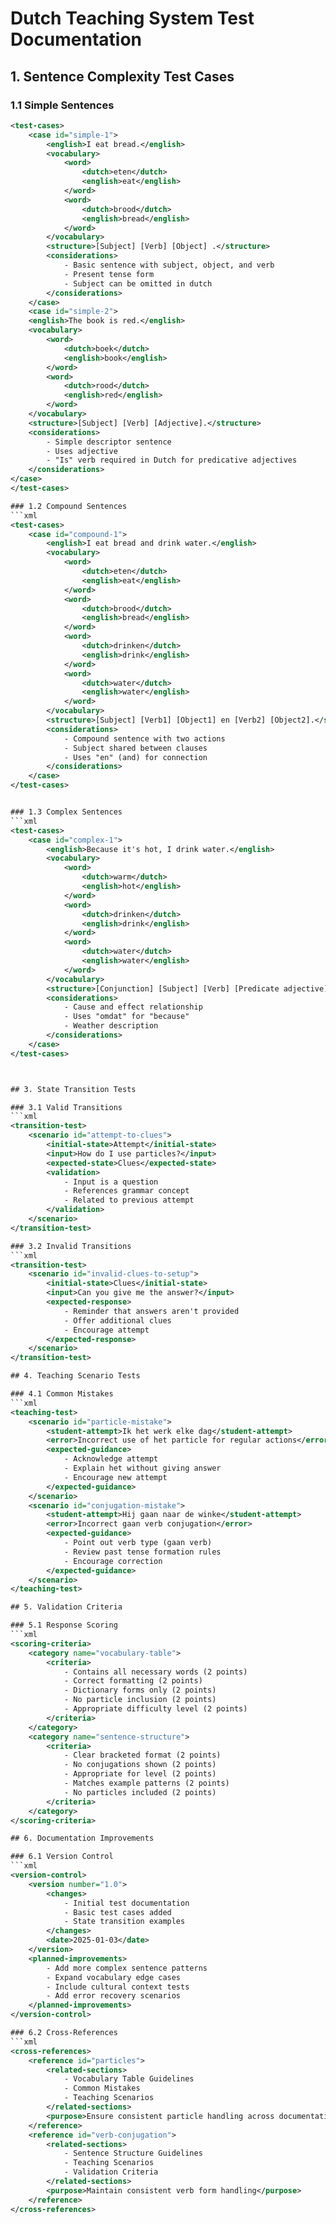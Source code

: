 # Dutch Teaching System Test Documentation

## 1. Sentence Complexity Test Cases

### 1.1 Simple Sentences

````xml
<test-cases>
    <case id="simple-1">
        <english>I eat bread.</english>
        <vocabulary>
            <word>
                <dutch>eten</dutch>
                <english>eat</english>
            </word>
            <word>
                <dutch>brood</dutch>
                <english>bread</english>
            </word>
        </vocabulary>
        <structure>[Subject] [Verb] [Object] .</structure>
        <considerations>
            - Basic sentence with subject, object, and verb
            - Present tense form
            - Subject can be omitted in dutch
        </considerations>
    </case>
    <case id="simple-2">
    <english>The book is red.</english>
    <vocabulary>
        <word>
            <dutch>boek</dutch>
            <english>book</english>
        </word>
        <word>
            <dutch>rood</dutch>
            <english>red</english>
        </word>
    </vocabulary>
    <structure>[Subject] [Verb] [Adjective].</structure>
    <considerations>
        - Simple descriptor sentence
        - Uses adjective
        - "Is" verb required in Dutch for predicative adjectives
    </considerations>
</case>
</test-cases>

### 1.2 Compound Sentences
```xml
<test-cases>
    <case id="compound-1">
        <english>I eat bread and drink water.</english>
        <vocabulary>
            <word>
                <dutch>eten</dutch>
                <english>eat</english>
            </word>
            <word>
                <dutch>brood</dutch>
                <english>bread</english>
            </word>
            <word>
                <dutch>drinken</dutch>
                <english>drink</english>
            </word>
            <word>
                <dutch>water</dutch>
                <english>water</english>
            </word>
        </vocabulary>
        <structure>[Subject] [Verb1] [Object1] en [Verb2] [Object2].</structure>
        <considerations>
            - Compound sentence with two actions
            - Subject shared between clauses
            - Uses "en" (and) for connection
        </considerations>
    </case>
</test-cases>


### 1.3 Complex Sentences
```xml
<test-cases>
    <case id="complex-1">
        <english>Because it's hot, I drink water.</english>
        <vocabulary>
            <word>
                <dutch>warm</dutch>
                <english>hot</english>
            </word>
            <word>
                <dutch>drinken</dutch>
                <english>drink</english>
            </word>
            <word>
                <dutch>water</dutch>
                <english>water</english>
            </word>
        </vocabulary>
        <structure>[Conjunction] [Subject] [Verb] [Predicate adjective], [Subject] [Verb] [Object].</structure>
        <considerations>
            - Cause and effect relationship
            - Uses "omdat" for "because"
            - Weather description
        </considerations>
    </case>
</test-cases>



## 3. State Transition Tests

### 3.1 Valid Transitions
```xml
<transition-test>
    <scenario id="attempt-to-clues">
        <initial-state>Attempt</initial-state>
        <input>How do I use particles?</input>
        <expected-state>Clues</expected-state>
        <validation>
            - Input is a question
            - References grammar concept
            - Related to previous attempt
        </validation>
    </scenario>
</transition-test>

### 3.2 Invalid Transitions
```xml
<transition-test>
    <scenario id="invalid-clues-to-setup">
        <initial-state>Clues</initial-state>
        <input>Can you give me the answer?</input>
        <expected-response>
            - Reminder that answers aren't provided
            - Offer additional clues
            - Encourage attempt
        </expected-response>
    </scenario>
</transition-test>

## 4. Teaching Scenario Tests

### 4.1 Common Mistakes
```xml
<teaching-test>
    <scenario id="particle-mistake">
        <student-attempt>Ik het werk elke dag</student-attempt>
        <error>Incorrect use of het particle for regular actions</error>
        <expected-guidance>
            - Acknowledge attempt
            - Explain het without giving answer
            - Encourage new attempt
        </expected-guidance>
    </scenario>
    <scenario id="conjugation-mistake">
        <student-attempt>Hij gaan naar de winke</student-attempt>
        <error>Incorrect gaan verb conjugation</error>
        <expected-guidance>
            - Point out verb type (gaan verb)
            - Review past tense formation rules
            - Encourage correction
        </expected-guidance>
    </scenario>
</teaching-test>

## 5. Validation Criteria

### 5.1 Response Scoring
```xml
<scoring-criteria>
    <category name="vocabulary-table">
        <criteria>
            - Contains all necessary words (2 points)
            - Correct formatting (2 points)
            - Dictionary forms only (2 points)
            - No particle inclusion (2 points)
            - Appropriate difficulty level (2 points)
        </criteria>
    </category>
    <category name="sentence-structure">
        <criteria>
            - Clear bracketed format (2 points)
            - No conjugations shown (2 points)
            - Appropriate for level (2 points)
            - Matches example patterns (2 points)
            - No particles included (2 points)
        </criteria>
    </category>
</scoring-criteria>

## 6. Documentation Improvements

### 6.1 Version Control
```xml
<version-control>
    <version number="1.0">
        <changes>
            - Initial test documentation
            - Basic test cases added
            - State transition examples
        </changes>
        <date>2025-01-03</date>
    </version>
    <planned-improvements>
        - Add more complex sentence patterns
        - Expand vocabulary edge cases
        - Include cultural context tests
        - Add error recovery scenarios
    </planned-improvements>
</version-control>

### 6.2 Cross-References
```xml
<cross-references>
    <reference id="particles">
        <related-sections>
            - Vocabulary Table Guidelines
            - Common Mistakes
            - Teaching Scenarios
        </related-sections>
        <purpose>Ensure consistent particle handling across documentation</purpose>
    </reference>
    <reference id="verb-conjugation">
        <related-sections>
            - Sentence Structure Guidelines
            - Teaching Scenarios
            - Validation Criteria
        </related-sections>
        <purpose>Maintain consistent verb form handling</purpose>
    </reference>
</cross-references>
````